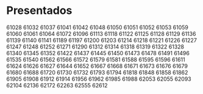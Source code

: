 # Presentados
61028
61032
61037
61041
61042
61048
61050
61051
61052
61053
61059
61060
61061
61064
61072
61096
61113
61118
61122
61125
61128
61129
61136
61139
61140
61141
61189
61197
61200
61203
61214
61218
61221
61226
61227
61247
61248
61252
61271
61290
61312
61314
61318
61319
61322
61328
61340
61345
61352
61422
61437
61445
61450
61473
61478
61491
61496
61535
61540
61562
61566
61572
61579
61581
61588
61595
61596
61611
61624
61626
61627
61644
61652
61667
61668
61671
61673
61676
61679
61680
61688
61720
61730
61732
61793
61794
61818
61848
61858
61862
61905
61908
61912
61914
61956
61962
61985
61988
62053
62055
62093
62104
62136
62172
62263
62555
62612